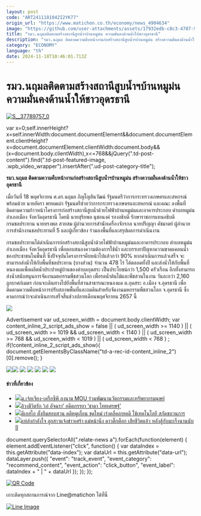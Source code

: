 ```yaml
---
layout: post
code: "ART2411181042I2YK77"
origin_url: "https://www.matichon.co.th/economy/news_4904634"
image: "https://github.com/user-attachments/assets/17932edb-c8c3-4787-946f-6e8fbc748cb8"
title: "รมว.นฤมลติดตามสร้างสถานีสูบน้ำฯบ้านหมูม่น ความมั่นคงด้านน้ำให้ชาวอุดรธานี"
description: "รมว.นฤมล ติดตามความคืบหน้างานก่อสร้างสถานีสูบน้ำฯบ้านหมูม่น สร้างความมั่นคงด้านน้ำให้ชาวอุดรธานี"
category: "ECONOMY"
language: "th"
date: 2024-11-18T10:46:01.713Z
---
```


# รมว.นฤมลติดตามสร้างสถานีสูบน้ำฯบ้านหมูม่น ความมั่นคงด้านน้ำให้ชาวอุดรธานี

[![](https://www.matichon.co.th/wp-content/uploads/2024/11/S__37789757_0.jpg "S__37789757_0")](https://www.matichon.co.th/wp-content/uploads/2024/11/S__37789757_0.jpg)

var x=0;self.innerHeight?x=self.innerWidth:document.documentElement&&document.documentElement.clientHeight?x=document.documentElement.clientWidth:document.body&&(x=document.body.clientWidth),x<=768&&jQuery(".td-post-content").find(".td-post-featured-image, .wpb\_video\_wrapper").insertAfter(".ud-post-category-title");

**รมว.นฤมล ติดตามความคืบหน้างานก่อสร้างสถานีสูบน้ำฯบ้านหมูม่น สร้างความมั่นคงด้านน้ำให้ชาวอุดรธานี**

เมื่อวันที่ 18 พฤศจิกายน ศ.ดร.นฤมล ภิญโญสินวัฒน์ รัฐมนตรีว่าการกระทรวงเกษตรและสหกรณ์ พร้อมด้วย นายอัครา พรหมเผ่า รัฐมนตรีช่วยว่าการกระทรวงเกษตรและสหกรณ์ และคณะ ลงพื้นที่ติดตามความก้าวหน้าโครงการก่อสร้างสถานีสูบน้ำด้วยไฟฟ้าบ้านหมูม่นและอาคารประกอบ ตำบลหมูม่น อำเภอเมือง จังหวัดอุดรธานี โดยมี นายสุริยพล นุชอนงค์ รองอธิบดี รักษาราชการแทนอธิบดีกรมชลประทาน นายทรงพล สวยสม ผู้อำนวยการสำนักเครื่องจักรกล นายปริญญา คัชมาตย์ ผู้อำนวยการสำนักงานชลประทานที่ 5 และผู้เกี่ยวข้อง ร่วมลงพื้นที่และสรุปผลการดำเนินงาน

กรมชลประทานได้ดำเนินการก่อสร้างสถานีสูบน้ำด้วยไฟฟ้าบ้านหมูม่นและอาคารประกอบ ตำบลหมูม่น อำเภอเมือง จังหวัดอุดรธานี เพื่อตอบสนองความต้องการใช้น้ำ และบรรเทาปัญหาความขาดแคลนน้ำของประชาชนในพื้นที่ ซึ่งปัจจุบันโครงการฯคืบหน้าไปแล้วกว่า 90% หากดำเนินการแล้วเสร็จ จะสามารถส่งน้ำให้กับพื้นที่ชลประทาน (บางส่วน) จำนวน 478 ไร่ ได้ตลอดทั้งปี และส่งน้ำให้กับพื้นที่หนองแดเพื่อผลิตน้ำประปาหมู่บ้านของตำบลกุดสระ เป็นประโยชน์กว่า 1,500 ครัวเรือน อีกทั้งสามารถส่งน้ำสนับสนุนการจัดงานมหกรรมพืชสวนโลก เพื่อรดน้ำต้นไม้และพืชสวนในงาน วันละกว่า 2,160 ลูกบาศก์เมตร ก่อนจะเดินทางไปยังพื้นที่สวนสาธารณะหนองแด ต.กุดสระ อ.เมือง จ.อุดรธานี เพื่อติดตามความคืบหน้าการปรับสภาพพื้นที่และถมดินสำหรับจัดงานมหกรรมพืชสวนโลก จ.อุดรธานี ซึ่งคาดการณ์ว่าจะดำเนินการเสร็จสิ้นช่วงปลายเดือนพฤศจิกายน 2657 นี้

![](https://www.matichon.co.th/wp-content/uploads/2024/11/S__37789765_0-scaled.jpg)

Advertisement var ud\_screen\_width = document.body.clientWidth; var content\_inline\_2\_script\_ads\_show = false || ( ud\_screen\_width >= 1140 ) || ( ud\_screen\_width >= 1019 && ud\_screen\_width < 1140 ) || ( ud\_screen\_width >= 768 && ud\_screen\_width < 1019 ) || ( ud\_screen\_width < 768 ) ; if(!content\_inline\_2\_script\_ads\_show){ document.getElementsByClassName("td-a-rec-id-content\_inline\_2")\[0\].remove(); }

![](https://www.matichon.co.th/wp-content/uploads/2024/11/S__37789777_0-scaled.jpg)![](https://www.matichon.co.th/wp-content/uploads/2024/11/S__37789780_0-scaled.jpg) ![](https://www.matichon.co.th/wp-content/uploads/2024/11/S__37789785_0-scaled.jpg) ![](https://www.matichon.co.th/wp-content/uploads/2024/11/S__37789790_0-scaled.jpg) ![](https://www.matichon.co.th/wp-content/uploads/2024/11/S__37789771_0-scaled.jpg) ![](https://www.matichon.co.th/wp-content/uploads/2024/11/S__37789743_0-scaled.jpg) ![](https://www.matichon.co.th/wp-content/uploads/2024/11/S__37789760_0-scaled.jpg)

#### ข่าวที่เกี่ยวข้อง

*   [![](https://www.matichon.co.th/wp-content/uploads/2024/11/01-134.jpg)ม.เจ้อเจียง-เครือซีพี ลงนาม MOU ร่วมพัฒนานวัตกรรมและทรัพยากรมนุษย์](https://www.matichon.co.th/publicize/news_4905269)
*   [![](https://www.matichon.co.th/wp-content/uploads/2024/11/maxresdefault-78.jpg)ล้วงชีวิตรัก ‘เอ๋ อัจฉรา’ อดีตภรรยา ‘ชาดา ไทยเศรษฐ์’](https://www.matichon.co.th/clips/news_4904613)
*   [![](https://www.matichon.co.th/wp-content/uploads/2024/11/6-26.jpg)ดีเอสไอ ตั้งทีมสอบสวน คดีหมูเถื่อน ชุดใหม่ เร่งคลี่คลายคดี ใช้เทคโนโลยี สกัดขบวนการ](https://www.matichon.co.th/local/crime/news_4905348)
*   [![](https://www.matichon.co.th/wp-content/uploads/2024/11/c69.jpg)แห่ส่งกำลังใจ ลูกสาวแจ้งข่าวเศร้า แม่หน้านิ่ง ดาวติ๊กต็อก เสียชีวิตแล้ว หลังสู้กับมะเร็งนานนับปี](https://www.matichon.co.th/social/news_4905295)

document.querySelectorAll(".relate-news a").forEach(function(element) { element.addEventListener("click", function() { var dataIndex = this.getAttribute("data-index"); var dataUrl = this.getAttribute("data-url"); dataLayer.push({ "event": "track\_event", "event\_category": "recommend\_content", "event\_action": "click\_button", "event\_label": dataIndex + " | " + dataUrl }); }); });

[![QR Code](https://www.matichon.co.th/wp-content/uploads/2023/07/wob1371z.jpg)](https://lin.ee/ht0nDxX)

เกาะติดทุกสถานการณ์จาก Line@matichon ได้ที่นี่

[![Line Image](https://www.matichon.co.th/wp-content/uploads/2023/07/th.png)](https://lin.ee/ht0nDxX)